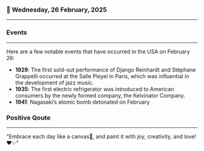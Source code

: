### 📅 Wednesday, 26 February, 2025
------
### Events
------
Here are a few notable events that have occurred in the USA on February 26:

- **1929**: The first sold-out performance of Django Reinhardt and Stéphane Grappelli occurred at the Salle Pleyel in Paris, which was influential in the development of jazz music.
- **1935**: The first electric refrigerator was introduced to American consumers by the newly formed company, the Kelvinator Company.
- **1941**: Nagasaki’s atomic bomb detonated on February 
### Positive Qoute
------
"Embrace each day like a canvas🎨, and paint it with joy, creativity, and love! ❤️✨"
